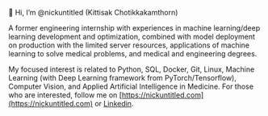 👋 Hi, I’m @nickuntitled (Kittisak Chotikkakamthorn)

A former engineering internship with experiences in machine learning/deep learning development and optimization, combined with model deployment on production with the limited server resources, applications of machine learning to solve medical problems, and medical and engineering degrees.

My focused interest is related to Python, SQL, Docker, Git, Linux, Machine Learning (with Deep Learning framework from PyTorch/Tensorflow), Computer Vision, and Applied Artificial Intelligence in Medicine. For those who are interested, follow me on [https://nickuntitled.com](https://nickuntitled.com) or [Linkedin](www.linkedin.com/in/kittisak-chotikkakamthorn-09a7b3118).

<!---
nickuntitled/nickuntitled is a ✨ special ✨ repository because its `README.md` (this file) appears on your GitHub profile.
You can click the Preview link to take a look at your changes.
--->
